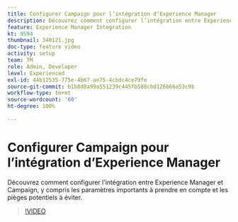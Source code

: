 ```yaml
---
title: Configurer Campaign pour l’intégration dʼExperience Manager
description: Découvrez comment configurer l’intégration entre Experience Manager et Campaign, y compris les paramètres importants à prendre en compte et les pièges potentiels à éviter.
feature: Experience Manager Integration
kt: 9594
thumbnail: 340121.jpg
doc-type: feature video
activity: setup
team: TM
role: Admin, Developer
level: Experienced
exl-id: 44b12535-775e-4b67-ae75-4cbdc4ce79fe
source-git-commit: b1b8d8a99a551239c445fb588cbd126b66a53c9b
workflow-type: tm+mt
source-wordcount: '60'
ht-degree: 100%

---
```


# Configurer Campaign pour l’intégration dʼExperience Manager

Découvrez comment configurer l’intégration entre Experience Manager et Campaign, y compris les paramètres importants à prendre en compte et les pièges potentiels à éviter.

>[!VIDEO](https://video.tv.adobe.com/v/340121?quality=12&learn=on)
